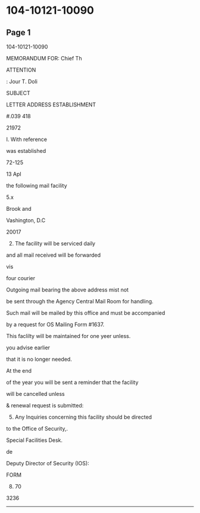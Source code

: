 # 104-10121-10090

## Page 1

104-10121-10090

MEMORANDUM FOR: Chief Th

ATTENTION

: Jour T. Doli

SUBJECT

LETTER ADDRESS ESTABLISHMENT

#.039 418

21972

I. With reference

was established

72-125

13 ApI

the following mail facility

5.x

Brook and

Vashington, D.C

20017

2. The facility will be serviced daily

and all mail received will be forwarded

vis

four courier

Outgoing mail bearing the above address mist not

be sent through the Agency Central Mail Room for handling.

Such mail will be mailed by this office and must be accompanied

by a request for OS Mailing Form #1637.

This faclilty will be maintained for one yeer unless.

you advise earlier

that it is no longer needed.

At the end

of the year you will be sent a reminder that the facility

will be cancelled unless

& renewal request is submitted:

5. Any Inquiries concerning this facility should be directed

to the Office of Security,.

Special Facilities Desk.

de

Deputy Director of Security (IOS):

FORM

8. 70

3236

---

